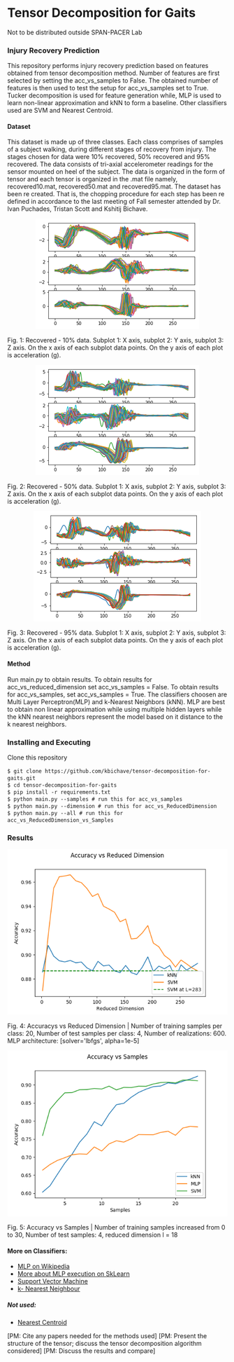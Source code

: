 # Tensor Decomposition for Gaits

Not to be distributed outside SPAN-PACER Lab

### Injury Recovery Prediction
This repository performs injury recovery prediction based on features obtained from tensor decomposition method. Number of features are first selected by setting the acc_vs_samples to False. The obtained number of features is then used to test the setup for acc_vs_samples set to True. Tucker decomposition is used for feature generation while, MLP is used to learn non-linear approximation and kNN to form a baseline. Other classifiers used are SVM and Nearest Centroid. 

#### Dataset
This dataset is made up of three classes. Each class comprises of samples of a subject walking, during different stages of recovery from injury. The stages chosen for data were 10% recovered, 50% recovered and 95% recovered. The data consists of tri-axial accelerometer readings for the sensor mounted on heel of the subject. The data is organized in the form of tensor and each tensor is organized in the .mat file namely, recovered10.mat, recovered50.mat and recovered95.mat. The dataset has been re created. That is, the chopping procedure for each step has been re defined in accordance to the last meeting of Fall semester attended by Dr. Ivan Puchades, Tristan Scott and Kshitij Bichave.

<p align="center">
    <img src="https://github.com/kbichave/tensor-decomposition-for-gaits/blob/master/Figures/recovered10.png">
</p>

Fig. 1: Recovered - 10% data. Subplot 1: X axis, subplot 2: Y axis, subplot 3: Z axis. On the x axis of each subplot data points. On the y axis of each plot is acceleration (g).

<p align="center">
    <img  src="https://github.com/kbichave/tensor-decomposition-for-gaits/blob/master/Figures/recovered50.png">
</p>

Fig. 2: Recovered - 50% data. Subplot 1: X axis, subplot 2: Y axis, subplot 3: Z axis. On the x axis of each subplot data points. On the y axis of each plot is acceleration (g).

<p align="center">
    <img  src="https://github.com/kbichave/tensor-decomposition-for-gaits/blob/master/Figures/recovered95.png">
</p>

Fig. 3: Recovered - 95% data. Subplot 1: X axis, subplot 2: Y axis, subplot 3: Z axis. On the x axis of each subplot data points. On the y axis of each plot is acceleration (g).

#### Method
Run main.py to obtain results. To obtain results for acc_vs_reduced_dimension set acc_vs_samples = False. To obtain results for acc_vs_samples, set acc_vs_samples = True. The classifiers choosen are Multi Layer Perceptron(MLP) and k-Nearest Neighbors (kNN). MLP are best to obtain non linear approximation while using multiple hidden layers while the kNN nearest neighbors represent the model based on it distance to the k nearest neighbors. 

### Installing and Executing

Clone this repository

```
$ git clone https://github.com/kbichave/tensor-decomposition-for-gaits.git
$ cd tensor-decomposition-for-gaits
$ pip install -r requirements.txt
$ python main.py --samples # run this for acc_vs_samples
$ python main.py --dimension # run this for acc_vs_ReducedDimension
$ python main.py --all # run this for acc_vs_ReducedDimension_vs_Samples
```

### Results

<p align="center">
    <img src="https://github.com/kbichave/tensor-decomposition-for-gaits/blob/master/Figures/acc_vs_reducedDimension.png">
    
</p>
Fig. 4: Accuracys vs Reduced Dimension | Number of training samples per class: 20, Number of test samples per class: 4, Number of realizations: 600. MLP architecture: [solver='lbfgs', alpha=1e-5]

<p align="center">
    <img  src="https://github.com/kbichave/tensor-decomposition-for-gaits/blob/master/Figures/acc_vs_samples.png">
</p>

Fig. 5: Accuracy vs Samples  | Number of training samples increased from 0 to 30, Number of test samples: 4, reduced dimension l = 18

#### More on Classifiers: 
* [MLP on Wikipedia](https://en.wikipedia.org/wiki/Multilayer_perceptron)
* [More about MLP execution on SkLearn](https://scikit-learn.org/stable/modules/generated/sklearn.neural_network.MLPClassifier.html)
* [Support Vector Machine](https://scikit-learn.org/stable/modules/svm.html)
* [k- Nearest Neighbour](https://scikit-learn.org/stable/modules/generated/sklearn.neighbors.KNeighborsClassifier.html)
##### Not used:
* [Nearest Centroid](https://scikit-learn.org/stable/modules/generated/sklearn.neighbors.NearestCentroid.html)



[PM: Cite any papers needed for the methods used]
[PM: Present the structure of the tensor; discuss the tensor decomposition algorithm considered]
[PM: Discuss the results and compare]


